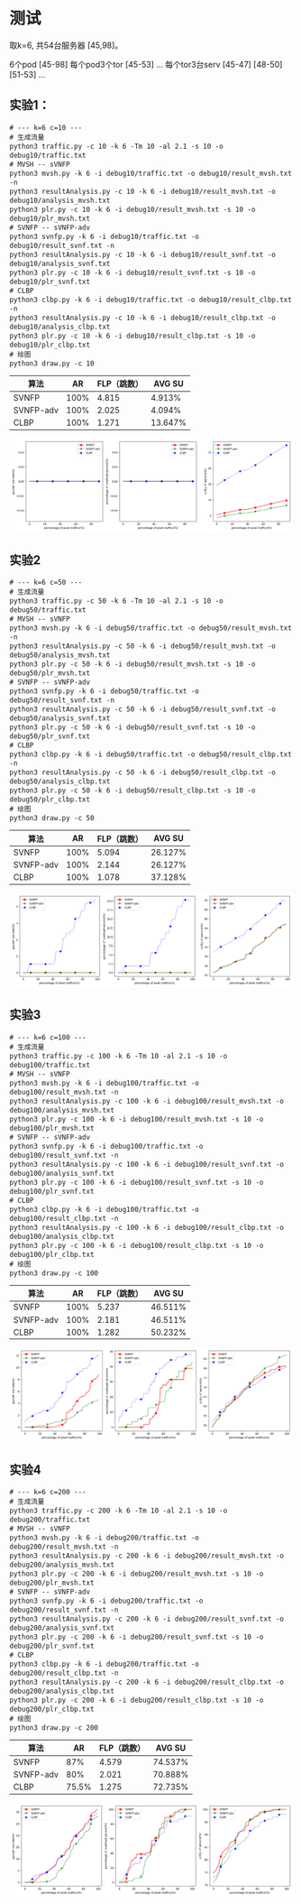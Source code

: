 # 测试

取k=6, 共54台服务器 [45,98]。

6个pod         [45-98]
每个pod3个tor   [45-53] ...
每个tor3台serv  [45-47] [48-50] [51-53] ...

## 实验1：

```shell
# --- k=6 c=10 ---
# 生成流量
python3 traffic.py -c 10 -k 6 -Tm 10 -al 2.1 -s 10 -o debug10/traffic.txt
# MVSH -- sVNFP
python3 mvsh.py -k 6 -i debug10/traffic.txt -o debug10/result_mvsh.txt -n
python3 resultAnalysis.py -c 10 -k 6 -i debug10/result_mvsh.txt -o debug10/analysis_mvsh.txt
python3 plr.py -c 10 -k 6 -i debug10/result_mvsh.txt -s 10 -o debug10/plr_mvsh.txt
# SVNFP -- sVNFP-adv
python3 svnfp.py -k 6 -i debug10/traffic.txt -o debug10/result_svnf.txt -n
python3 resultAnalysis.py -c 10 -k 6 -i debug10/result_svnf.txt -o debug10/analysis_svnf.txt
python3 plr.py -c 10 -k 6 -i debug10/result_svnf.txt -s 10 -o debug10/plr_svnf.txt
# CLBP
python3 clbp.py -k 6 -i debug10/traffic.txt -o debug10/result_clbp.txt -n
python3 resultAnalysis.py -c 10 -k 6 -i debug10/result_clbp.txt -o debug10/analysis_clbp.txt
python3 plr.py -c 10 -k 6 -i debug10/result_clbp.txt -s 10 -o debug10/plr_clbp.txt
# 绘图
python3 draw.py -c 10
```

| 算法       | AR    | FLP（跳数） | AVG SU  |
| ---       | ---   | ---        | ---     |
| SVNFP     | 100%  |  4.815     | 4.913%  |
| SVNFP-adv | 100%  |  2.025     | 4.094%  |
| CLBP      | 100%  |  1.271     |13.647%  |

![实验1](../results/c10.png)

## 实验2

```shell
# --- k=6 c=50 ---
# 生成流量
python3 traffic.py -c 50 -k 6 -Tm 10 -al 2.1 -s 10 -o debug50/traffic.txt
# MVSH -- sVNFP
python3 mvsh.py -k 6 -i debug50/traffic.txt -o debug50/result_mvsh.txt -n
python3 resultAnalysis.py -c 50 -k 6 -i debug50/result_mvsh.txt -o debug50/analysis_mvsh.txt
python3 plr.py -c 50 -k 6 -i debug50/result_mvsh.txt -s 10 -o debug50/plr_mvsh.txt
# SVNFP -- sVNFP-adv
python3 svnfp.py -k 6 -i debug50/traffic.txt -o debug50/result_svnf.txt -n
python3 resultAnalysis.py -c 50 -k 6 -i debug50/result_svnf.txt -o debug50/analysis_svnf.txt
python3 plr.py -c 50 -k 6 -i debug50/result_svnf.txt -s 10 -o debug50/plr_svnf.txt
# CLBP
python3 clbp.py -k 6 -i debug50/traffic.txt -o debug50/result_clbp.txt -n
python3 resultAnalysis.py -c 50 -k 6 -i debug50/result_clbp.txt -o debug50/analysis_clbp.txt
python3 plr.py -c 50 -k 6 -i debug50/result_clbp.txt -s 10 -o debug50/plr_clbp.txt
# 绘图
python3 draw.py -c 50
```

| 算法       | AR    | FLP（跳数） | AVG SU  |
| ---       | ---   | ---        | ---     |
| SVNFP     | 100%  |  5.094     |26.127%  |
| SVNFP-adv | 100%  |  2.144     |26.127%  |
| CLBP      | 100%  |  1.078     |37.128%  |

![实验2](../results/c50.png)

## 实验3

```shell
# --- k=6 c=100 ---
# 生成流量
python3 traffic.py -c 100 -k 6 -Tm 10 -al 2.1 -s 10 -o debug100/traffic.txt
# MVSH -- sVNFP
python3 mvsh.py -k 6 -i debug100/traffic.txt -o debug100/result_mvsh.txt -n
python3 resultAnalysis.py -c 100 -k 6 -i debug100/result_mvsh.txt -o debug100/analysis_mvsh.txt
python3 plr.py -c 100 -k 6 -i debug100/result_mvsh.txt -s 10 -o debug100/plr_mvsh.txt
# SVNFP -- sVNFP-adv
python3 svnfp.py -k 6 -i debug100/traffic.txt -o debug100/result_svnf.txt -n
python3 resultAnalysis.py -c 100 -k 6 -i debug100/result_svnf.txt -o debug100/analysis_svnf.txt
python3 plr.py -c 100 -k 6 -i debug100/result_svnf.txt -s 10 -o debug100/plr_svnf.txt
# CLBP
python3 clbp.py -k 6 -i debug100/traffic.txt -o debug100/result_clbp.txt -n
python3 resultAnalysis.py -c 100 -k 6 -i debug100/result_clbp.txt -o debug100/analysis_clbp.txt
python3 plr.py -c 100 -k 6 -i debug100/result_clbp.txt -s 10 -o debug100/plr_clbp.txt
# 绘图
python3 draw.py -c 100
```

| 算法       | AR    | FLP（跳数） | AVG SU  |
| ---       | ---   | ---        | ---     |
| SVNFP     | 100%  |  5.237     |46.511%  |
| SVNFP-adv | 100%  |  2.181     |46.511%  |
| CLBP      | 100%  |  1.282     |50.232%  |

![实验3](../results/c100.png)

## 实验4

```shell
# --- k=6 c=200 ---
# 生成流量
python3 traffic.py -c 200 -k 6 -Tm 10 -al 2.1 -s 10 -o debug200/traffic.txt
# MVSH -- sVNFP
python3 mvsh.py -k 6 -i debug200/traffic.txt -o debug200/result_mvsh.txt -n
python3 resultAnalysis.py -c 200 -k 6 -i debug200/result_mvsh.txt -o debug200/analysis_mvsh.txt
python3 plr.py -c 200 -k 6 -i debug200/result_mvsh.txt -s 10 -o debug200/plr_mvsh.txt
# SVNFP -- sVNFP-adv
python3 svnfp.py -k 6 -i debug200/traffic.txt -o debug200/result_svnf.txt -n
python3 resultAnalysis.py -c 200 -k 6 -i debug200/result_svnf.txt -o debug200/analysis_svnf.txt
python3 plr.py -c 200 -k 6 -i debug200/result_svnf.txt -s 10 -o debug200/plr_svnf.txt
# CLBP
python3 clbp.py -k 6 -i debug200/traffic.txt -o debug200/result_clbp.txt -n
python3 resultAnalysis.py -c 200 -k 6 -i debug200/result_clbp.txt -o debug200/analysis_clbp.txt
python3 plr.py -c 200 -k 6 -i debug200/result_clbp.txt -s 10 -o debug200/plr_clbp.txt
# 绘图
python3 draw.py -c 200
```

| 算法       | AR    | FLP（跳数） | AVG SU  |
| ---       | ---   | ---        | ---     |
| SVNFP     |  87%  |  4.579     |74.537%  |
| SVNFP-adv |  80%  |  2.021     |70.888%  |
| CLBP      |75.5%  |  1.275     |72.735%  |

![实验4](../results/c200.png)
